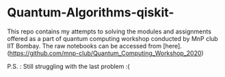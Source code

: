 # Quantum-Algorithms-qiskit-
This repo contains my attempts to solving the modules and assignments offered as a part of quantum computing workshop conducted by MnP club IIT Bombay. The raw notebooks can be accessed from [here]. (https://github.com/mnp-club/Quantum_Computing_Workshop_2020)

P.S. : Still struggling with the last problem :(  